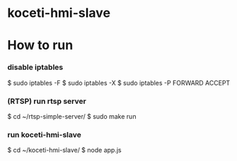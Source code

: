 # koceti-hmi-slave

# How to run
### disable iptables
$ sudo iptables -F
$ sudo iptables -X
$ sudo iptables -P FORWARD ACCEPT

### (RTSP) run rtsp server
$ cd ~/rtsp-simple-server/
$ sudo make run

### run koceti-hmi-slave
$ cd ~/koceti-hmi-slave/
$ node app.js

